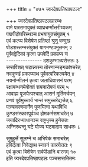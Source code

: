 +++
title = "०७५ ज्वरदेवप्रतिष्ठापटलः"

+++
ज्वरदेवप्रतिष्ठापटलप्रारम्भः    
वामे पत्रसमायुक्तं व्याघ्रचर्म्मोत्तरीय्यकम्  
पद्मपीठोपरिस्थञ्च प्रभयायुतसंयुतम् १  
एवं कल्प्य विशेषेण प्रतिष्ठां श्रुणु षण्मुख  
षोडशस्तम्भसंयुक्तं यागमण्टपमुत्तमम् २  
पूर्ववद्वेदिकां कृत्वा उपवेदिं प्रकल्प्य च  
--------------- दशकुम्भान्न्यसेत्ततः ३  
सप्तविंशत् घटान्न्यस्य तोरणान्मङ्गळांश्चरेत्  
नवकुण्डं प्रकल्प्याथ पूर्ववत्परिकल्पयेत् ४  
नयनोन्मीलनं कृत्वा जलाधिवासनं परम्  
रक्षाबन्धनमेवोक्तं शयनारोपणं परम् ५  
आवाह्य पूजयेत्पश्चात् आसनं मूर्तिमर्चयन्  
प्रणवं पूर्वमुच्चार्य भान्तं समुच्चरेद्यजेत् ६  
पञ्चावरणमार्गेण पूजयित्वा यथाविधि  
कुण्डसंस्कारपूर्वञ्च होमकर्मसमाचरेत् ७  
जयादिरभ्याधानञ्च राष्ट्रभृच्च हुनेत्ततः  
अग्निस्थन्तु घटे योज्य घटमादाय साधकः ८  

सुमुहूर्त्ते सुलग्ने च अभिषेकं समाचरेत्  
हविर्दत्वा निवेद्याथ स्नपनं कारयेत्ततः ९  
एवं कृत्वा विशेषेण सर्वपीडानि वारणम् १०  
इति ज्वरदेवप्रतिष्ठापटलः पञ्चसप्ततितमः  
